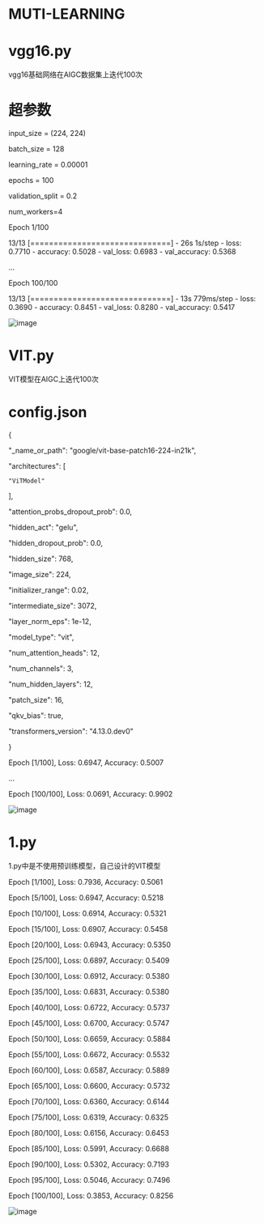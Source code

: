 # MUTI-LEARNING

# vgg16.py

vgg16基础网络在AIGC数据集上迭代100次

# 超参数

input_size = (224, 224)

batch_size = 128

learning_rate = 0.00001

epochs = 100

validation_split = 0.2

num_workers=4

Epoch 1/100

13/13 [==============================] - 26s 1s/step - loss: 0.7710 - accuracy: 0.5028 - val_loss: 0.6983 - val_accuracy: 0.5368

...

Epoch 100/100

13/13 [==============================] - 13s 779ms/step - loss: 0.3690 - accuracy: 0.8451 - val_loss: 0.8280 - val_accuracy: 0.5417

![image](https://github.com/user-attachments/assets/dc08d720-518f-414c-8812-319e923bc283)

# VIT.py

VIT模型在AIGC上迭代100次

# config.json

{

  "_name_or_path": "google/vit-base-patch16-224-in21k",
  
  "architectures": [
  
    "ViTModel"
    
  ],
  
  "attention_probs_dropout_prob": 0.0,
  
  "hidden_act": "gelu",
  
  "hidden_dropout_prob": 0.0,
  
  "hidden_size": 768,
  
  "image_size": 224,
  
  "initializer_range": 0.02,
  
  "intermediate_size": 3072,
  
  "layer_norm_eps": 1e-12,
  
  "model_type": "vit",
  
  "num_attention_heads": 12,
  
  "num_channels": 3,
  
  "num_hidden_layers": 12,
  
  "patch_size": 16,
  
  "qkv_bias": true,
  
  "transformers_version": "4.13.0.dev0"
  
}

Epoch [1/100], Loss: 0.6947, Accuracy: 0.5007

...

Epoch [100/100], Loss: 0.0691, Accuracy: 0.9902

![image](https://github.com/user-attachments/assets/3fb3c525-e6fc-4080-a1c0-c6b0f719be19)

# 1.py

1.py中是不使用预训练模型，自己设计的VIT模型

Epoch [1/100], Loss: 0.7936, Accuracy: 0.5061

Epoch [5/100], Loss: 0.6947, Accuracy: 0.5218

Epoch [10/100], Loss: 0.6914, Accuracy: 0.5321

Epoch [15/100], Loss: 0.6907, Accuracy: 0.5458

Epoch [20/100], Loss: 0.6943, Accuracy: 0.5350

Epoch [25/100], Loss: 0.6897, Accuracy: 0.5409

Epoch [30/100], Loss: 0.6912, Accuracy: 0.5380

Epoch [35/100], Loss: 0.6831, Accuracy: 0.5380

Epoch [40/100], Loss: 0.6722, Accuracy: 0.5737

Epoch [45/100], Loss: 0.6700, Accuracy: 0.5747

Epoch [50/100], Loss: 0.6659, Accuracy: 0.5884

Epoch [55/100], Loss: 0.6672, Accuracy: 0.5532

Epoch [60/100], Loss: 0.6587, Accuracy: 0.5889

Epoch [65/100], Loss: 0.6600, Accuracy: 0.5732

Epoch [70/100], Loss: 0.6360, Accuracy: 0.6144

Epoch [75/100], Loss: 0.6319, Accuracy: 0.6325

Epoch [80/100], Loss: 0.6156, Accuracy: 0.6453

Epoch [85/100], Loss: 0.5991, Accuracy: 0.6688

Epoch [90/100], Loss: 0.5302, Accuracy: 0.7193

Epoch [95/100], Loss: 0.5046, Accuracy: 0.7496

Epoch [100/100], Loss: 0.3853, Accuracy: 0.8256

![image](https://github.com/user-attachments/assets/236c6922-ae70-428e-b3e4-26d11c83113d)
